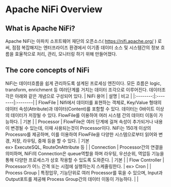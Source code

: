 # Apache NiFi Overview
## What is Apache NiFi?
Apache NiFi는 아파치 소프트웨어 재단의 오픈소스( https://nifi.apache.org/ ) 로써, 점점 복잡해지는 엔터프라이즈 환경에서 이기종 데이터 소스 및 시스템간의 정보 흐름을 효율적으로 처리, 관리, 모니터링 하기 위해 만들어졌다.

## The core concepts of NiFi
NiFi는 데이터흐름을 쉽게 관리하도록 설계된 프로세싱 엔진이다. 모든 흐름은 logic, transform, enrichment 등 여러단계를 거치는 데이터 조각으로 이루어진다. 데이터조각은 아래와 같은 개념으로 구성되어 있다.
| NiFi 용어 | 설명 | 비고 |
|:--------:|:--------|:--------|
| FlowFile | Nifi에서 데이터를 표현하는 객체로, Key/Value 형태의 데이터 속성(Attribute)과 데이터(Content)를 포함할 수 있다. 데이터는 0바이트 이상의 데이터가 저장될 수 있다. FlowFile를 이용하여 여러 시스템 간의 데이터 이동이 가능하다. | 기본 |
| Processor | FlowFile은 여러 단계에 걸쳐 속성이 추가되거나 내용이 변경될 수 있는데, 이때 사용되는것이 Processor이다. NiFi는 150개 이상의 Processro를 제공하며, 이를 이용하여 FlowFile을 다양한 시스템으로부터 읽어와 변경, 저장, 라우팅, 중재 등을  할 수 있다. | 기본<br/> ex> ExecuteSQL, RouteOnAttribute 등 |
| Connection | Processor간의 연결을 의미하며, NiFi의 Connection은 queue역할을 하며 라우팅, 우선순위, 역압등 기능을 통해 다양한 프로세스가  상호 작용할 수 있도록 도와준다. | 기본 |
| Flow Controller | Processor가 어느 간격 또는 시점에 실행하는지 스케줄링한다. | ex> Cron |
| Process Group | 특정업무, 기능단위로 여러 Processor를 묶을 수 있으며, Input과 Output포트를 제공해 Process Group간의 데이터 이동이 가능하다. |  |

